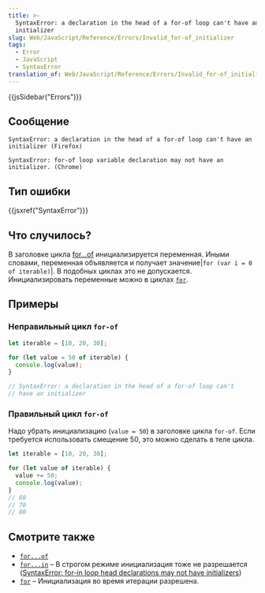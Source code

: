 ```yaml
---
title: >-
  SyntaxError: a declaration in the head of a for-of loop can't have an
  initializer
slug: Web/JavaScript/Reference/Errors/Invalid_for-of_initializer
tags:
  - Error
  - JavaScript
  - SyntaxError
translation_of: Web/JavaScript/Reference/Errors/Invalid_for-of_initializer
---
```


{{jsSidebar("Errors")}}

## Сообщение

```
SyntaxError: a declaration in the head of a for-of loop can't have an initializer (Firefox)

SyntaxError: for-of loop variable declaration may not have an initializer. (Chrome)
```

## Тип ошибки

{{jsxref("SyntaxError")}}

## Что случилось?

В заголовке цикла [for...of](/ru/docs/Web/JavaScript/Reference/Statements/for...of) инициализируется переменная. Иными словами, переменная объявляется и получает значение|`for (var i = 0 of iterable)`|. В подобных циклах это не допускается. Инициализировать переменные можно в циклах [`for`](/en-US/docs/Web/JavaScript/Reference/Statements/for).

## Примеры

### Неправильный цикл `for-of`

```js example-bad
let iterable = [10, 20, 30];

for (let value = 50 of iterable) {
  console.log(value);
}

// SyntaxError: a declaration in the head of a for-of loop can't
// have an initializer
```

### Правильный цикл `for-of`

Надо убрать инициализацию (`value = 50`) в заголовке цикла `for-of`. Если требуется использовать смещение 50, это можно сделать в теле цикла.

```js example-good
let iterable = [10, 20, 30];

for (let value of iterable) {
  value += 50;
  console.log(value);
}
// 60
// 70
// 80
```

## Смотрите также

- [`for...of`](/en-US/docs/Web/JavaScript/Reference/Statements/for...of)
- [`for...in`](/en-US/docs/Web/JavaScript/Reference/Statements/for...in) – В строгом режиме инициализация тоже не разрешается ([SyntaxError: for-in loop head declarations may not have initializers](/ru/docs/Web/JavaScript/Reference/Errors/Invalid_for-in_initializer))
- [`for`](/en-US/docs/Web/JavaScript/Reference/Statements/for) – Инициализация во время итерации разрешена.

